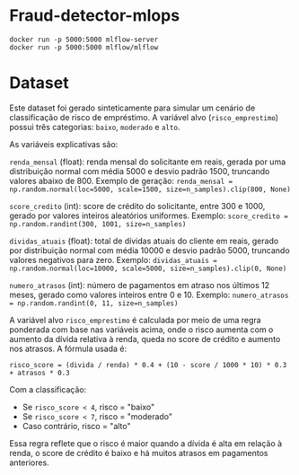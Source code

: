# Fraud-detector-mlops

```
docker run -p 5000:5000 mlflow-server
docker run -p 5000:5000 mlflow/mlflow
```

# Dataset 

Este dataset foi gerado sinteticamente para simular um cenário de classificação de risco de empréstimo. A variável alvo (`risco_emprestimo`) possui três categorias: `baixo`, `moderado` e `alto`.

As variáveis explicativas são:

`renda_mensal` (float): renda mensal do solicitante em reais, gerada por uma distribuição normal com média 5000 e desvio padrão 1500, truncando valores abaixo de 800. Exemplo de geração: `renda_mensal = np.random.normal(loc=5000, scale=1500, size=n_samples).clip(800, None)`

`score_credito` (int): score de crédito do solicitante, entre 300 e 1000, gerado por valores inteiros aleatórios uniformes. Exemplo: `score_credito = np.random.randint(300, 1001, size=n_samples)`

`dividas_atuais` (float): total de dívidas atuais do cliente em reais, gerado por distribuição normal com média 10000 e desvio padrão 5000, truncando valores negativos para zero. Exemplo: `dividas_atuais = np.random.normal(loc=10000, scale=5000, size=n_samples).clip(0, None)`

`numero_atrasos` (int): número de pagamentos em atraso nos últimos 12 meses, gerado como valores inteiros entre 0 e 10. Exemplo: `numero_atrasos = np.random.randint(0, 11, size=n_samples)`

A variável alvo `risco_emprestimo` é calculada por meio de uma regra ponderada com base nas variáveis acima, onde o risco aumenta com o aumento da dívida relativa à renda, queda no score de crédito e aumento nos atrasos. A fórmula usada é:

`risco_score = (divida / renda) * 0.4 + (10 - score / 1000 * 10) * 0.3 + atrasos * 0.3`

Com a classificação:

- Se `risco_score < 4`, risco = "baixo"
- Se `risco_score < 7`, risco = "moderado"
- Caso contrário, risco = "alto"

Essa regra reflete que o risco é maior quando a dívida é alta em relação à renda, o score de crédito é baixo e há muitos atrasos em pagamentos anteriores.
